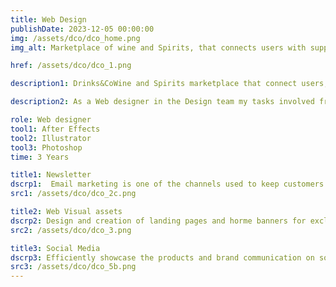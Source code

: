 ```yaml
---
title: Web Design
publishDate: 2023-12-05 00:00:00
img: /assets/dco/dco_home.png
img_alt: Marketplace of wine and Spirits, that connects users with suppliers and brands.

href: /assets/dco/dco_1.png

description1: Drinks&CoWine and Spirits marketplace that connect users, suppliers and brands, offering personalized recommendations, exclusive selection, offers and services to create a unique omnichannel experience around the world of beverages.

description2: As a Web designer in the Design team my tasks involved from spearheading email marketing campaigns to highlight new products and special discounts, to creating captivating landing pages and home banners showcasing exclusive offers and diverse product ranges. Additionally, I strategically optimize our presence on social media platforms to elevate brand communication and product visibility, ensuring maximum impact and engagement.

role: Web designer
tool1: After Effects
tool2: Illustrator
tool3: Photoshop
time: 3 Years

title1: Newsletter
dscrp1:  Email marketing is one of the channels used to keep customers informed about new products and special discounts.
src1: /assets/dco/dco_2c.png

title2: Web Visual assets
dscrp2: Design and creation of landing pages and horme banners for exclusive discounts and different products.
src2: /assets/dco/dco_3.png

title3: Social Media
dscrp3: Efficiently showcase the products and brand communication on social media platforms to maximize their impact.
src3: /assets/dco/dco_5b.png
---
```




